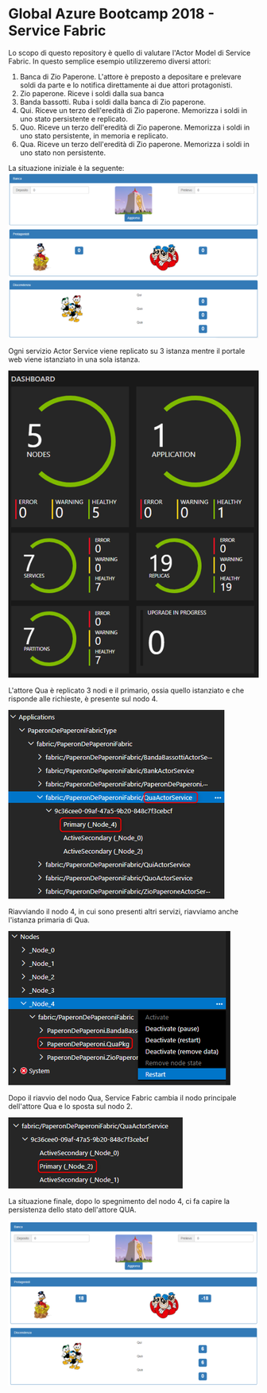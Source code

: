 # Global Azure Bootcamp 2018 - Service Fabric
Lo scopo di questo repository è quello di valutare l'Actor Model di Service Fabric.
In questo semplice esempio utilizzeremo diversi attori:
1. Banca di Zio Paperone. L'attore è preposto a depositare e prelevare soldi da parte e lo notifica direttamente ai due attori protagonisti.
2. Zio paperone. Riceve i soldi dalla sua banca
3. Banda bassotti. Ruba i soldi dalla banca di Zio paperone.
4. Qui. Riceve un terzo dell'eredità di Zio paperone. Memorizza i soldi in uno stato persistente e replicato.
5. Quo. Riceve un terzo dell'eredità di Zio paperone. Memorizza i soldi in uno stato persistente, in memoria e replicato.
6. Qua. Riceve un terzo dell'eredità di Zio paperone. Memorizza i soldi in uno stato non persistente.

La situazione iniziale è la seguente:
![Situazione iniziale](https://github.com/andreatosato/PaperonDePaperonFabric/raw/master/images/SituazioneIniziale.png)

Ogni servizio Actor Service viene replicato su 3 istanza mentre il portale web viene istanziato in una sola istanza.

![Dashboard](https://github.com/andreatosato/PaperonDePaperonFabric/raw/master/images/Dashboard.png)

L'attore Qua è replicato 3 nodi e il primario, ossia quello istanziato e che risponde alle richieste, è presente sul nodo 4.

![Qua nodi](https://github.com/andreatosato/PaperonDePaperonFabric/raw/master/images/Nodi_Qua.png)

Riavviando il nodo 4, in cui sono presenti altri servizi, riavviamo anche l'istanza primaria di Qua.

![Riavvio Qua](https://github.com/andreatosato/PaperonDePaperonFabric/raw/master/images/RestartQua.png)

Dopo il riavvio del nodo Qua, Service Fabric cambia il nodo principale dell'attore Qua e lo sposta sul nodo 2.

![Nodi dopo il riavvio](https://github.com/andreatosato/PaperonDePaperonFabric/raw/master/images/Nodi_Riavvio_Qua.png)

La situazione finale, dopo lo spegnimento del nodo 4, ci fa capire la persistenza dello stato dell'attore QUA.

![Situazione Finale](https://github.com/andreatosato/PaperonDePaperonFabric/raw/master/images/DopoRestart.png)